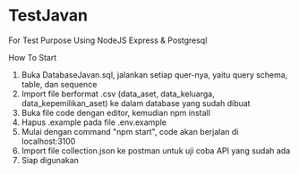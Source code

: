 # TestJavan
For Test Purpose
Using NodeJS Express & Postgresql

How To Start
1. Buka DatabaseJavan.sql, jalankan setiap quer-nya, yaitu query schema, table, dan sequence
2. Import file berformat .csv (data_aset, data_keluarga, data_kepemilikan_aset) ke dalam database yang sudah dibuat
3. Buka file code dengan editor, kemudian npm install
4. Hapus .example pada file .env.example
5. Mulai dengan command "npm start", code akan berjalan di localhost:3100
6. Import file collection.json ke postman untuk uji coba API yang sudah ada
7. Siap digunakan
